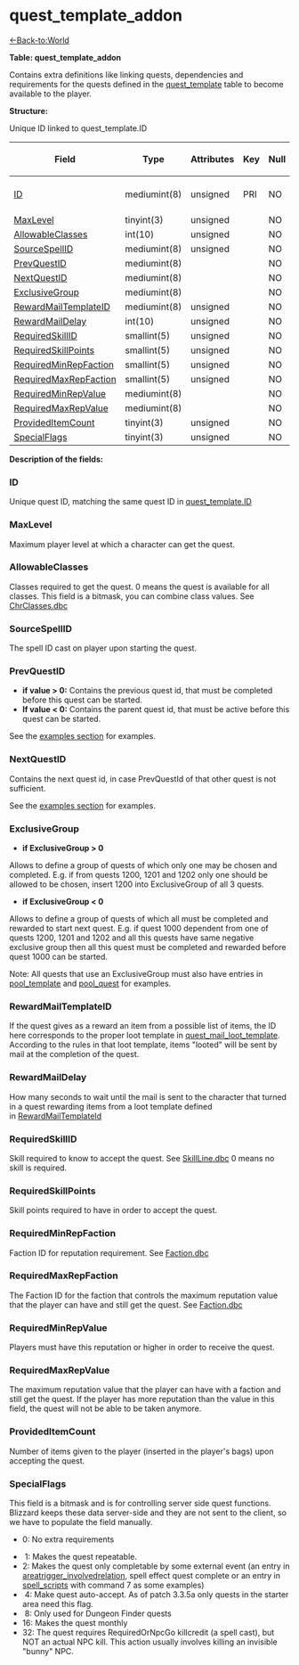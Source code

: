 # quest\_template\_addon

[<-Back-to:World](database-world.md)

**Table: quest\_template\_addon**

Contains extra definitions like linking quests, dependencies and requirements for the quests defined in the [quest\_template](quest_template) table to become available to the player.

**Structure:**

<table>
<thead>
<tr class="header">
<th><p><strong>Field</strong></p></th>
<th><p><strong>Type</strong></p></th>
<th><p><strong>Attributes</strong></p></th>
<th><p><strong>Key</strong></p></th>
<th><p><strong>Null</strong></p></th>
<th><p><strong>Default</strong></p></th>
<th><p><strong>Extra</strong></p></th>
<th><p><strong>Comment</strong></p></th>
</tr>
</thead>
<tbody>
<tr class="odd">
<td><a href="#id">ID</a></td>
<td>mediumint(8)</td>
<td>unsigned</td>
<td>PRI</td>
<td>NO</td>
<td>0</td>
<td><br />
</td>
<td><td><a href="quest_template#id">Unique ID linked to quest_template.ID</a></td>
Unique ID linked to quest_template.ID</td>
</tr>
<tr class="even">
<td><a href="#maxlevel">MaxLevel</a></td>
<td>tinyint(3)</td>
<td>unsigned</td>
<td><br />
</td>
<td>NO</td>
<td>0</td>
<td><br />
</td>
<td><br />
</td>
</tr>
<tr class="odd">
<td><a href="#allowableclasses">AllowableClasses</a></td>
<td>int(10)</td>
<td>unsigned</td>
<td><br />
</td>
<td>NO</td>
<td>0</td>
<td><br />
</td>
<td><br />
</td>
</tr>
<tr class="even">
<td><a href="#sourcespellid">SourceSpellID</a></td>
<td>mediumint(8)</td>
<td>unsigned</td>
<td><br />
</td>
<td>NO</td>
<td>0</td>
<td><br />
</td>
<td><br />
</td>
</tr>
<tr class="odd">
<td><a href="#prevquestid">PrevQuestID</a></td>
<td>mediumint(8)</td>
<td><br />
</td>
<td><br />
</td>
<td>NO</td>
<td>0</td>
<td><br />
</td>
<td><br />
</td>
</tr>
<tr class="even">
<td><a href="#nextquestid">NextQuestID</a></td>
<td>mediumint(8)</td>
<td><br />
</td>
<td><br />
</td>
<td>NO</td>
<td>0</td>
<td><br />
</td>
<td><br />
</td>
</tr>
<tr class="odd">
<td><a href="#exclusivegroup">ExclusiveGroup</a></td>
<td>mediumint(8)</td>
<td><br />
</td>
<td><br />
</td>
<td>NO</td>
<td>0</td>
<td><br />
</td>
<td><br />
</td>
</tr>
<tr class="even">
<td><a href="#rewardmailtemplateid">RewardMailTemplateID</a></td>
<td>mediumint(8)</td>
<td>unsigned</td>
<td><br />
</td>
<td>NO</td>
<td>0</td>
<td><br />
</td>
<td><br />
</td>
</tr>
<tr class="odd">
<td><a href="#rewardmaildelay">RewardMailDelay</a></td>
<td>int(10)</td>
<td>unsigned</td>
<td><br />
</td>
<td>NO</td>
<td>0</td>
<td><br />
</td>
<td><br />
</td>
</tr>
<tr class="even">
<td><a href="#requiredskillid">RequiredSkillID</a></td>
<td>smallint(5)</td>
<td>unsigned</td>
<td><br />
</td>
<td>NO</td>
<td>0</td>
<td><br />
</td>
<td><br />
</td>
</tr>
<tr class="odd">
<td><a href="#requiredskillpoints">RequiredSkillPoints</a></td>
<td>smallint(5)</td>
<td>unsigned</td>
<td><br />
</td>
<td>NO</td>
<td>0</td>
<td><br />
</td>
<td><br />
</td>
</tr>
<tr class="even">
<td><a href="#requiredminrepfaction">RequiredMinRepFaction</a></td>
<td>smallint(5)</td>
<td>unsigned</td>
<td><br />
</td>
<td>NO</td>
<td>0</td>
<td><br />
</td>
<td><br />
</td>
</tr>
<tr class="odd">
<td><a href="#requiredmaxrepfaction">RequiredMaxRepFaction</a></td>
<td>smallint(5)</td>
<td>unsigned</td>
<td><br />
</td>
<td>NO</td>
<td>0</td>
<td><br />
</td>
<td><br />
</td>
</tr>
<tr class="even">
<td><a href="#requiredminrepvalue">RequiredMinRepValue</a></td>
<td>mediumint(8)</td>
<td><br />
</td>
<td><br />
</td>
<td>NO</td>
<td>0</td>
<td><br />
</td>
<td><br />
</td>
</tr>
<tr class="odd">
<td><a href="#requiredmaxrepvalue">RequiredMaxRepValue</a></td>
<td>mediumint(8)</td>
<td><br />
</td>
<td><br />
</td>
<td>NO</td>
<td>0</td>
<td><br />
</td>
<td><br />
</td>
</tr>
<tr class="even">
<td><a href="#provideditemcount">ProvidedItemCount</a></td>
<td>tinyint(3)</td>
<td>unsigned</td>
<td><br />
</td>
<td>NO</td>
<td>0</td>
<td><br />
</td>
<td><br />
</td>
</tr>
<tr class="odd">
<td><a href="#specialflags">SpecialFlags</a></td>
<td>tinyint(3)</td>
<td>unsigned</td>
<td><br />
</td>
<td>NO</td>
<td>0</td>
<td><br />
</td>
<td><br />
</td>
</tr>
</tbody>
</table>

**Description of the fields:**

### **ID**

Unique quest ID, matching the same quest ID in [quest\_template.ID](quest_template#id)

### **MaxLevel**

Maximum player level at which a character can get the quest.

### **AllowableClasses**

Classes required to get the quest. 0 means the quest is available for all classes.
This field is a bitmask, you can combine class values. See [ChrClasses.dbc](ChrClasses)

### **SourceSpellID**

The spell ID cast on player upon starting the quest.

### **PrevQuestID**

-   **if value &gt; 0:** Contains the previous quest id, that must be completed before this quest can be started.
-   **If value &lt; 0:** Contains the parent quest id, that must be active before this quest can be started.

See the [examples section](quest_template#examples-dealing-with-quests) for examples.

### **NextQuestID**

Contains the next quest id, in case PrevQuestId of that other quest is not sufficient.

See the [examples section](quest_template#examples-dealing-with-quests) for examples.

### **ExclusiveGroup**

-   **if ExclusiveGroup &gt; 0**

Allows to define a group of quests of which only one may be chosen and completed. E.g. if from quests 1200, 1201 and 1202 only one should be allowed to be chosen, insert 1200 into ExclusiveGroup of all 3 quests.

-   **if ExclusiveGroup &lt; 0**

Allows to define a group of quests of which all must be completed and rewarded to start next quest. E.g. if quest 1000 dependent from one of quests 1200, 1201 and 1202 and all this quests have same negative exclusive group then all this quest must be completed and rewarded before quest 1000 can be started.

Note: All quests that use an ExclusiveGroup must also have entries in [pool\_template](pool_template) and [pool\_quest](quest_template#examples-dealing-with-quests) for examples.

### **RewardMailTemplateID**

If the quest gives as a reward an item from a possible list of items, the ID here corresponds to the proper loot template in [quest\_mail\_loot\_template](loot_template). According to the rules in that loot template, items "looted" will be sent by mail at the completion of the quest.

### **RewardMailDelay**

How many seconds to wait until the mail is sent to the character that turned in a quest rewarding items from a loot template defined in [RewardMailTemplateId](quest_template#rewardmailtemplateid)

### **RequiredSkillID**

Skill required to know to accept the quest. See [SkillLine.dbc](SkillLine)
0 means no skill is required.

### **RequiredSkillPoints**

Skill points required to have in order to accept the quest.

### **RequiredMinRepFaction**

Faction ID for reputation requirement. See [Faction.dbc](Faction)

### **RequiredMaxRepFaction**

The Faction ID for the faction that controls the maximum reputation value that the player can have and still get the quest. See [Faction.dbc](Faction)

### **RequiredMinRepValue**

Players must have this reputation or higher in order to receive the quest.

### **RequiredMaxRepValue**

The maximum reputation value that the player can have with a faction and still get the quest. If the player has more reputation than the value in this field, the quest will not be able to be taken anymore.

### **ProvidedItemCount**

Number of items given to the player (inserted in the player's bags) upon accepting the quest.

### **SpecialFlags**

This field is a bitmask and is for controlling server side quest functions. Blizzard keeps these data server-side and they are not sent to the client, so we have to populate the field manually.

-   0: No extra requirements

<!-- -->

-    1: Makes the quest repeatable.
-    2: Makes the quest only completable by some external event (an entry in [areatrigger\_involvedrelation](areatrigger_involvedrelation), spell effect quest complete or an entry in [spell\_scripts](scripts) with command 7 as some examples)
-    4: Make quest auto-accept. As of patch 3.3.5a only quests in the starter area need this flag.
-    8: Only used for Dungeon Finder quests
-   16: Makes the quest monthly
-   32: The quest requires RequiredOrNpcGo killcredit (a spell cast), but NOT an actual NPC kill. This action usually involves killing an invisible "bunny" NPC.
